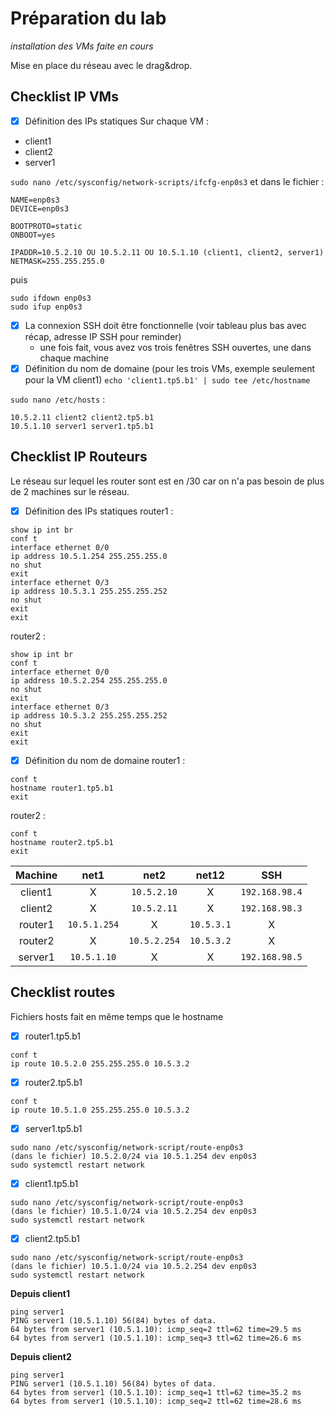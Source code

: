 # Préparation du lab
*installation des VMs faite en cours*

Mise en place du réseau avec le drag&drop.

## Checklist IP VMs
- [X] Définition des IPs statiques
Sur chaque VM :
* client1
* client2
* server1

`sudo nano /etc/sysconfig/network-scripts/ifcfg-enp0s3` et dans le fichier :
```
NAME=enp0s3
DEVICE=enp0s3

BOOTPROTO=static
ONBOOT=yes

IPADDR=10.5.2.10 OU 10.5.2.11 OU 10.5.1.10 (client1, client2, server1)
NETMASK=255.255.255.0
```
puis
```
sudo ifdown enp0s3
sudo ifup enp0s3
```

- [X] La connexion SSH doit être fonctionnelle (voir tableau plus bas avec récap, adresse IP SSH pour reminder)
  - une fois fait, vous avez vos trois fenêtres SSH ouvertes, une dans chaque machine
- [X] Définition du nom de domaine (pour les trois VMs, exemple seulement pour la VM client1)
`echo 'client1.tp5.b1' | sudo tee /etc/hostname`

`sudo nano /etc/hosts` :
```
10.5.2.11 client2 client2.tp5.b1
10.5.1.10 server1 server1.tp5.b1
```
## Checklist IP Routeurs
Le réseau sur lequel les router sont est en /30 car on n'a pas besoin de plus de 2 machines sur le réseau.
- [X] Définition des IPs statiques
router1 :
```
show ip int br
conf t
interface ethernet 0/0
ip address 10.5.1.254 255.255.255.0
no shut
exit
interface ethernet 0/3
ip address 10.5.3.1 255.255.255.252
no shut
exit
exit
```
router2 :
```
show ip int br
conf t
interface ethernet 0/0
ip address 10.5.2.254 255.255.255.0
no shut
exit
interface ethernet 0/3
ip address 10.5.3.2 255.255.255.252
no shut
exit
exit
```
- [X] Définition du nom de domaine
router1 :
```
conf t
hostname router1.tp5.b1
exit
```
router2 :
```
conf t
hostname router2.tp5.b1
exit
```

| Machine |     net1     |     net2     |    net12   |       SSH      |
|:-------:|:------------:|:------------:|:----------:|:--------------:|
| client1 |       X      |  `10.5.2.10` |      X     | `192.168.98.4` |
| client2 |       X      |  `10.5.2.11` |      X     | `192.168.98.3` |
| router1 | `10.5.1.254` |       X      | `10.5.3.1` |        X       |
| router2 |       X      | `10.5.2.254` | `10.5.3.2` |        X       |
| server1 |  `10.5.1.10` |       X      |      X     | `192.168.98.5` |


## Checklist routes
Fichiers hosts fait en même temps que le hostname

- [X] router1.tp5.b1
```
conf t
ip route 10.5.2.0 255.255.255.0 10.5.3.2
```
- [X] router2.tp5.b1
```
conf t
ip route 10.5.1.0 255.255.255.0 10.5.3.2
```
- [X] server1.tp5.b1
```
sudo nano /etc/sysconfig/network-script/route-enp0s3
(dans le fichier) 10.5.2.0/24 via 10.5.1.254 dev enp0s3
sudo systemctl restart network
```
- [X] client1.tp5.b1
```
sudo nano /etc/sysconfig/network-script/route-enp0s3
(dans le fichier) 10.5.1.0/24 via 10.5.2.254 dev enp0s3
sudo systemctl restart network
```
- [X] client2.tp5.b1
```
sudo nano /etc/sysconfig/network-script/route-enp0s3
(dans le fichier) 10.5.1.0/24 via 10.5.2.254 dev enp0s3
sudo systemctl restart network
```

**Depuis client1**
```
ping server1
PING server1 (10.5.1.10) 56(84) bytes of data.
64 bytes from server1 (10.5.1.10): icmp_seq=2 ttl=62 time=29.5 ms
64 bytes from server1 (10.5.1.10): icmp_seq=3 ttl=62 time=26.6 ms
```
**Depuis client2**
```
ping server1
PING server1 (10.5.1.10) 56(84) bytes of data.
64 bytes from server1 (10.5.1.10): icmp_seq=1 ttl=62 time=35.2 ms
64 bytes from server1 (10.5.1.10): icmp_seq=2 ttl=62 time=28.6 ms
```
